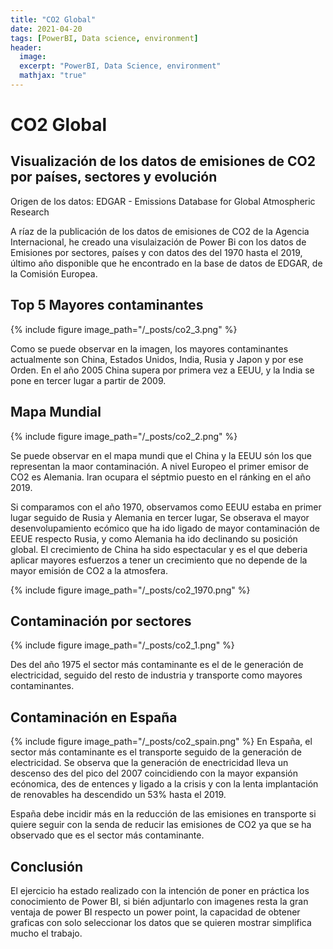 ```yaml
---
title: "CO2 Global"
date: 2021-04-20
tags: [PowerBI, Data science, environment]
header:
  image: 
  excerpt: "PowerBI, Data Science, environment"
  mathjax: "true"
---
```



# CO2 Global
## Visualización de los datos de emisiones de CO2 por países, sectores y evolución

Origen de los datos: EDGAR - Emissions Database for Global Atmospheric Research

A ríaz de la publicación de los datos de emisiones de CO2 de la Agencia Internacional, he creado una visulaización de Power Bi con los datos de Emisiones por sectores, países y con datos des del 1970 hasta el 2019, último año disponible que he encontrado en la base de datos de EDGAR, de la Comisión Europea.

## Top 5 Mayores contaminantes
{% include figure image_path="/_posts/co2_3.png" %}

Como se puede observar en la imagen, los mayores contaminantes actualmente son China, Estados Unidos, India, Rusia y Japon y por ese Orden. En el año 2005 China supera por primera vez a EEUU, y la India se pone en tercer lugar a partir de 2009.

## Mapa Mundial
{% include figure image_path="/_posts/co2_2.png" %}

Se puede observar en el mapa mundi que el China y la EEUU són los que representan la maor contaminación. A nivel Europeo el primer emisor de CO2 es Alemania. Iran ocupara el séptmio puesto en el ránking en el año 2019.

Si comparamos con el año 1970, observamos como EEUU estaba en primer lugar seguido de Rusia y Alemania en tercer lugar, Se obserava el mayor desenvolupamiento ecómico que ha ido ligado de mayor contaminación de EEUE respecto Rusia, y como Alemania ha ido declinando su posición global. El crecimiento de China ha sido espectacular y es el que deberia aplicar mayores esfuerzos a tener un crecimiento que no depende de la mayor emisión de CO2 a la atmosfera.

{% include figure image_path="/_posts/co2_1970.png" %}

## Contaminación por sectores
{% include figure image_path="/_posts/co2_1.png" %}

Des del año 1975 el sector más contaminante es el de le generación de electricidad, seguido del resto de industria y transporte como mayores contaminantes.

## Contaminación en España
{% include figure image_path="/_posts/co2_spain.png" %}
En España, el sector más contaminante es el transporte seguido de la generación de electricidad. Se observa que la generación de enectricidad lleva un descenso des del pico del 2007 coincidiendo con la mayor expansión ecónomica, des de entences y ligado a la crisis y con la lenta implantación de renovables ha descendido un 53% hasta el 2019.

España debe incidir más en la reducción de las emisiones en transporte si quiere seguir con la senda de reducir las emisiones de CO2 ya que se ha observado que es el sector más contaminante.

## Conclusión
El ejercicio ha estado realizado con la intención de poner en práctica los conocimiento de Power BI, si bién adjuntarlo con imagenes resta la gran ventaja de power BI respecto un power point, la capacidad de obtener graficas con solo seleccionar los datos que se quieren mostrar simplifica mucho el trabajo. 
